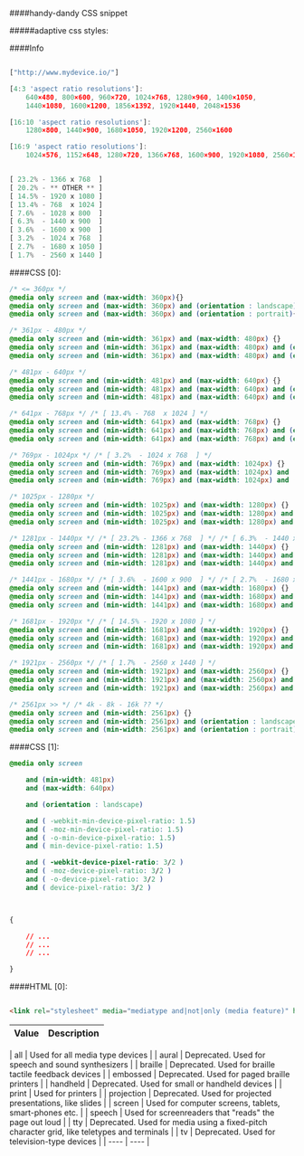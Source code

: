 ####handy-dandy CSS snippet

#####adaptive css styles:

####Info
```javascript

["http://www.mydevice.io/"]

[4:3 'aspect ratio resolutions']:
    640×480, 800×600, 960×720, 1024×768, 1280×960, 1400×1050, 
    1440×1080, 1600×1200, 1856×1392, 1920×1440, 2048×1536

[16:10 'aspect ratio resolutions']:
    1280×800, 1440×900, 1680×1050, 1920×1200, 2560×1600

[16:9 'aspect ratio resolutions']:
    1024×576, 1152×648, 1280×720, 1366×768, 1600×900, 1920×1080, 2560×1440, 3840×2160


[ 23.2% - 1366 x 768  ]
[ 20.2% - ** OTHER ** ]
[ 14.5% - 1920 x 1080 ]
[ 13.4% - 768  x 1024 ]
[ 7.6%  - 1028 x 800  ]
[ 6.3%  - 1440 x 900  ]
[ 3.6%  - 1600 x 900  ]
[ 3.2%  - 1024 x 768  ]
[ 2.7%  - 1680 x 1050 ]
[ 1.7%  - 2560 x 1440 ]
```

####CSS [0]:
```css
/* <= 360px */
@media only screen and (max-width: 360px){}
@media only screen and (max-width: 360px) and (orientation : landscape){}
@media only screen and (max-width: 360px) and (orientation : portrait){}

/* 361px - 480px */
@media only screen and (min-width: 361px) and (max-width: 480px) {}
@media only screen and (min-width: 361px) and (max-width: 480px) and (orientation : landscape){}
@media only screen and (min-width: 361px) and (max-width: 480px) and (orientation : portrait){}

/* 481px - 640px */
@media only screen and (min-width: 481px) and (max-width: 640px) {}
@media only screen and (min-width: 481px) and (max-width: 640px) and (orientation : landscape){}
@media only screen and (min-width: 481px) and (max-width: 640px) and (orientation : portrait){}

/* 641px - 768px */ /* [ 13.4% - 768  x 1024 ] */
@media only screen and (min-width: 641px) and (max-width: 768px) {}
@media only screen and (min-width: 641px) and (max-width: 768px) and (orientation : landscape){}
@media only screen and (min-width: 641px) and (max-width: 768px) and (orientation : portrait){}

/* 769px - 1024px */ /* [ 3.2%  - 1024 x 768  ] */
@media only screen and (min-width: 769px) and (max-width: 1024px) {}
@media only screen and (min-width: 769px) and (max-width: 1024px) and (orientation : landscape){}
@media only screen and (min-width: 769px) and (max-width: 1024px) and (orientation : portrait){}

/* 1025px - 1280px */
@media only screen and (min-width: 1025px) and (max-width: 1280px) {}
@media only screen and (min-width: 1025px) and (max-width: 1280px) and (orientation : landscape){}
@media only screen and (min-width: 1025px) and (max-width: 1280px) and (orientation : portrait){}

/* 1281px - 1440px */ /* [ 23.2% - 1366 x 768  ] */ /* [ 6.3%  - 1440 x 900  ] */
@media only screen and (min-width: 1281px) and (max-width: 1440px) {}
@media only screen and (min-width: 1281px) and (max-width: 1440px) and (orientation : landscape){}
@media only screen and (min-width: 1281px) and (max-width: 1440px) and (orientation : portrait){}

/* 1441px - 1680px */ /* [ 3.6%  - 1600 x 900  ] */ /* [ 2.7%  - 1680 x 1050 ] */
@media only screen and (min-width: 1441px) and (max-width: 1680px) {}
@media only screen and (min-width: 1441px) and (max-width: 1680px) and (orientation : landscape){}
@media only screen and (min-width: 1441px) and (max-width: 1680px) and (orientation : portrait){}

/* 1681px - 1920px */ /* [ 14.5% - 1920 x 1080 ] */
@media only screen and (min-width: 1681px) and (max-width: 1920px) {}
@media only screen and (min-width: 1681px) and (max-width: 1920px) and (orientation : landscape){}
@media only screen and (min-width: 1681px) and (max-width: 1920px) and (orientation : portrait){}

/* 1921px - 2560px */ /* [ 1.7%  - 2560 x 1440 ] */
@media only screen and (min-width: 1921px) and (max-width: 2560px) {}
@media only screen and (min-width: 1921px) and (max-width: 2560px) and (orientation : landscape){}
@media only screen and (min-width: 1921px) and (max-width: 2560px) and (orientation : portrait){}

/* 2561px >> */ /* 4k - 8k - 16k ?? */
@media only screen and (min-width: 2561px) {}
@media only screen and (min-width: 2561px) and (orientation : landscape){}
@media only screen and (min-width: 2561px) and (orientation : portrait){}

```

####CSS [1]:
```css
@media only screen 

    and (min-width: 481px)
    and (max-width: 640px)

    and (orientation : landscape)

    and ( -webkit-min-device-pixel-ratio: 1.5)
    and ( -moz-min-device-pixel-ratio: 1.5)
    and ( -o-min-device-pixel-ratio: 1.5)
    and ( min-device-pixel-ratio: 1.5)

    and ( -webkit-device-pixel-ratio: 3/2 )
    and ( -moz-device-pixel-ratio: 3/2 )
    and ( -o-device-pixel-ratio: 3/2 )
    and ( device-pixel-ratio: 3/2 )



{

    // ...
    // ...
    // ...

}

```


####HTML [0]:
```html

<link rel="stylesheet" media="mediatype and|not|only (media feature)" href="mystylesheet.css">

```


| Value | Description |
| ---- | ---- |

| all | Used for all media type devices |
| aural | Deprecated. Used for speech and sound synthesizers |
| braille | Deprecated. Used for braille tactile feedback devices |
| embossed | Deprecated. Used for paged braille printers |
| handheld | Deprecated. Used for small or handheld devices |
| print | Used for printers |
| projection | Deprecated. Used for projected presentations, like slides |
| screen | Used for computer screens, tablets, smart-phones etc. |
| speech | Used for screenreaders that "reads" the page out loud |
| tty | Deprecated. Used for media using a fixed-pitch character grid, like teletypes and terminals |
| tv | Deprecated. Used for television-type devices |
| ---- | ---- |


